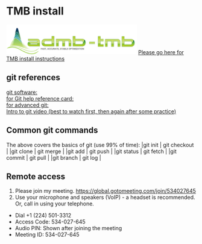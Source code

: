 # TMB install 
![ADMB/TMB is Awesome!](../images/ADMBTMB_Logo.png "ADMB-TMB")
[Please go here for TMB install instructions ](https://github.com/kaskr/adcomp/wiki)      

## git  references
[git software: ](http://git-scm.com)      
[for Git help reference card: ](gitref.org)         
[for advanced git: ](progit.com)      
[Intro to git video (best to watch first, then again after some practice)](https://www.youtube.com/watch?v=ZDR433b0HJY)         

## Common git commands
The above covers the basics of git (use 99% of time):
|git init		|	git checkout      |
|git clone	|		git merge      |
|git add		|	 git push      |
|git status	|		git fetch      |
|git commit	|		git pull      |
|git branch	|		git log      |

## Remote access
1.  Please join my meeting. https://global.gotomeeting.com/join/534027645
2.  Use your microphone and speakers (VoIP) - a headset is recommended.  Or, call in using your telephone.
  * Dial +1 (224) 501-3312
  * Access Code: 534-027-645
  * Audio PIN: Shown after joining the meeting
  * Meeting ID: 534-027-645
